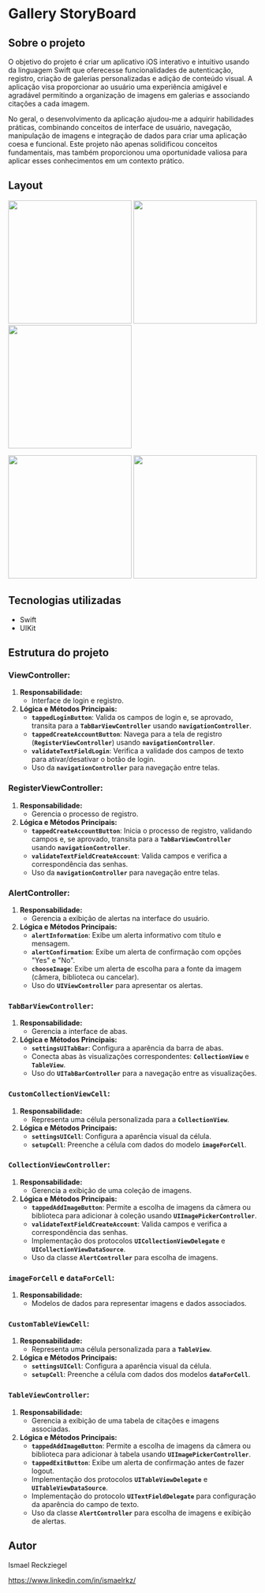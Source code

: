 # Gallery StoryBoard 

## Sobre o projeto 
O objetivo do projeto é criar um aplicativo iOS interativo e intuitivo usando da linguagem Swift que oferecesse funcionalidades de autenticação, registro, criação de galerias personalizadas e adição de conteúdo visual. A aplicação visa proporcionar ao usuário uma experiência amigável e agradável permitindo a organização de imagens em galerias e associando citações a cada imagem.

No geral, o desenvolvimento da aplicação ajudou-me a adquirir habilidades práticas, combinando conceitos de interface de usuário, navegação, manipulação de imagens e integração de dados para criar uma aplicação coesa e funcional. Este projeto não apenas solidificou conceitos fundamentais, mas também proporcionou uma oportunidade valiosa para aplicar esses conhecimentos em um contexto prático.

## Layout
<p float="left">
  <img src="galleryStoryBoard_Swift/Assets.layout/01.launchScreen.PNG" width="250" />
  <img src="galleryStoryBoard_Swift/Assets.layout/02.login.PNG" width="250" />
  <img src="galleryStoryBoard_Swift/Assets.layout/03.register.PNG" width="250" />
</p>
<p float="left">
  <img src="galleryStoryBoard_Swift/Assets.layout/04.collectionView.PNG" width="250" />
  <img src="galleryStoryBoard_Swift/Assets.layout/05.tableView.PNG" width="250" />
</p>

## Tecnologias utilizadas

- Swift
- UIKit

## Estrutura do projeto

### **ViewController**:

1. **Responsabilidade:**
    - Interface de login e registro.
2. **Lógica e Métodos Principais:**
    - **`tappedLoginButton`**: Valida os campos de login e, se aprovado, transita para a **`TabBarViewController`** usando **`navigationController`**.
    - **`tappedCreateAccountButton`**: Navega para a tela de registro (**`RegisterViewController`**) usando **`navigationController`**.
    - **`validateTextFieldLogin`**: Verifica a validade dos campos de texto para ativar/desativar o botão de login.
    - Uso da **`navigationController`** para navegação entre telas.

### **RegisterViewController**:

1. **Responsabilidade:**
    - Gerencia o processo de registro.
2. **Lógica e Métodos Principais:**
    - **`tappedCreateAccountButton`**: Inicia o processo de registro, validando campos e, se aprovado, transita para a **`TabBarViewController`** usando **`navigationController`**.
    - **`validateTextFieldCreateAccount`**: Valida campos e verifica a correspondência das senhas.
    - Uso da **`navigationController`** para navegação entre telas.

### **AlertController**:

1. **Responsabilidade:**
    - Gerencia a exibição de alertas na interface do usuário.
2. **Lógica e Métodos Principais:**
    - **`alertInformation`**: Exibe um alerta informativo com título e mensagem.
    - **`alertConfirmation`**: Exibe um alerta de confirmação com opções "Yes" e "No".
    - **`chooseImage`**: Exibe um alerta de escolha para a fonte da imagem (câmera, biblioteca ou cancelar).
    - Uso do **`UIViewController`** para apresentar os alertas.

### **`TabBarViewController`**:

1. **Responsabilidade:**
    - Gerencia a interface de abas.
2. **Lógica e Métodos Principais:**
    - **`settingsUITabBar`**: Configura a aparência da barra de abas.
    - Conecta abas às visualizações correspondentes: **`CollectionView`** e **`TableView`**.
    - Uso do **`UITabBarController`** para a navegação entre as visualizações.

### **`CustomCollectionViewCell`**:

1. **Responsabilidade:**
    - Representa uma célula personalizada para a **`CollectionView`**.
2. **Lógica e Métodos Principais:**
    - **`settingsUICell`**: Configura a aparência visual da célula.
    - **`setupCell`**: Preenche a célula com dados do modelo **`imageForCell`**.

### **`CollectionViewController`**:

1. **Responsabilidade:**
    - Gerencia a exibição de uma coleção de imagens.
2. **Lógica e Métodos Principais:**
    - **`tappedAddImageButton`**: Permite a escolha de imagens da câmera ou biblioteca para adicionar à coleção usando **`UIImagePickerController`**.
    - **`validateTextFieldCreateAccount`**: Valida campos e verifica a correspondência das senhas.
    - Implementação dos protocolos **`UICollectionViewDelegate`** e **`UICollectionViewDataSource`**.
    - Uso da classe **`AlertController`** para escolha de imagens.

### **`imageForCell`** e **`dataForCell`**:

1. **Responsabilidade:**
    - Modelos de dados para representar imagens e dados associados.

### **`CustomTableViewCell`**:

1. **Responsabilidade:**
    - Representa uma célula personalizada para a **`TableView`**.
2. **Lógica e Métodos Principais:**
    - **`settingsUICell`**: Configura a aparência visual da célula.
    - **`setupCell`**: Preenche a célula com dados dos modelos **`dataForCell`**.

### **`TableViewController`**:

1. **Responsabilidade:**
    - Gerencia a exibição de uma tabela de citações e imagens associadas.
2. **Lógica e Métodos Principais:**
    - **`tappedAddImageButton`**: Permite a escolha de imagens da câmera ou biblioteca para adicionar à tabela usando **`UIImagePickerController`**.
    - **`tappedExitButton`**: Exibe um alerta de confirmação antes de fazer logout.
    - Implementação dos protocolos **`UITableViewDelegate`** e **`UITableViewDataSource`**.
    - Implementação do protocolo **`UITextFieldDelegate`** para configuração da aparência do campo de texto.
    - Uso da classe **`AlertController`** para escolha de imagens e exibição de alertas.

## Autor

Ismael Reckziegel

https://www.linkedin.com/in/ismaelrkz/
